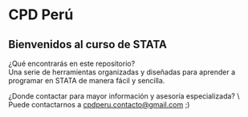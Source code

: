 # CPD Perú
## Bienvenidos al curso de STATA

¿Qué encontrarás en este repositorio? \
Una serie de herramientas organizadas y diseñadas para aprender a programar en STATA de manera fácil y sencilla.

¿Donde contactar para mayor información y asesoría especializada? \\
Puede contactarnos a cpdperu.contacto@gmail.com ;)

